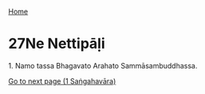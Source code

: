 
[Home](/)

# 27Ne Nettipāḷi

1\. Namo tassa Bhagavato Arahato Sammāsambuddhassa.


[Go to next page (1 Saṅgahavāra)](1.md)


